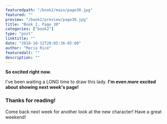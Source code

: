 ```yaml
---
featuredpath: "/book2/main/page30.jpg"
featured: ""
preview: "/book2/preview/page30.jpg"
title: "Book 2, Page 30"
categories: ["book2"]
type: "post"
linktitle: ""
date: "2018-10-12T20:05:36-05:00"
author: "Maria Rice"
featuredalt: ""
description: ""
---
```


**So excited right now.**

I've been waiting a LONG time to draw this lady. **I'm even _more_ excited about
showing next week's page!**

### Thanks for reading!

Come back next week for another look at the new character! Have a great weekend!
